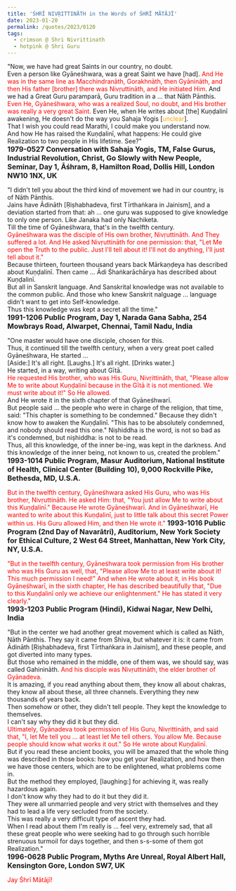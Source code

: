 ```yaml
---
title: 'ŚHRĪ NIVṚITTINĀTH in the Words of ŚHRĪ MĀTĀJĪ' 
date: 2023-01-20
permalink: /quotes/2023/0120
tags:
  - crimson @ Shri Nivrittinath
  - hotpink @ Shri Guru
---
```


<div class="para-divider"></div>

<p>
"Now, we have had great Saints in our country, no doubt.<br>
Even a person like Gyāneśhwara, was a great Saint we have [had]. <font color="red">And He was in the same line as Macchindranāth, Gorakhnāth, then Gyānināth, and then His father [brother] there was Nivṛuttināth, and He initiated Him.</font> And we had a Great Guru paramparā, Guru tradition in a ... that Nāth Pānthis.<br>
<font color="red">Even He, Gyāneśhwara, who was a realized Soul, no doubt, and His brother was really a very great Saint.</font> Even He, when He writes about [the] Kuṇḍalinī awakening, He doesn't do the way you Sahaja Yogis [<font color="orange">unclear</font>].<br>
That I wish you could read Marathi, I could make you understand now.<br>
And how He has raised the Kuṇḍalinī, what happens: He could give Realization to two people in His lifetime. See?"<br>
<font size="+0"><b>1979-0527 Conversation with Sahaja Yogis, TM, False Gurus, Industrial Revolution, Christ, Go Slowly with New People, Seminar, Day 1, Āśhram, 8, Hamilton Road, Dollis Hill, London NW10 1NX, UK</b></font>
</p>

<div class="para-divider"></div>

<p>
"I didn't tell you about the third kind of movement we had in our country, is of Nāth Pānthis.<br>
Jains have Ādināth [Ṛiṣhabhadeva, first Tīrthaṅkara in Jainism], and a deviation started from that: ah ... one guru was supposed to give knowledge to only one person. Like Janaka had only Nachiketa.<br>
Till the time of Gyāneśhwara, that's in the twelfth century.<br>
<font color="red">Gyāneśhwara was the disciple of His own brother, Nivṛuttināth. And They suffered a lot. And He asked Nivṛuttināth for one permission: that, "Let Me open the Truth to the public. Just I'll tell about it! I'll not do anything, I'll just tell about it."</font><br>
Because thirteen, fourteen thousand years back Mārkaṇḍeya has described about Kuṇḍalinī. Then came ... Ādi Śhaṅkarāchārya has described about Kuṇḍalinī.<br>
But all in Sanskrit language. And Sanskrital knowledge was not available to the common public. And those who knew Sanskrit nalguage ... language didn't want to get into Self-knowledge.<br>
Thus this knowledge was kept a secret all the time."<br>
<font size="+0"><b>1991-1206 Public Program, Day 1, Narada Gana Sabha, 254 Mowbrays Road, Alwarpet, Chennai, Tamil Nadu, India</b></font>
</p>

<div class="para-divider"></div>

<p>
"One master would have one disciple, chosen for this.<br>
Thus, it continued till the twelfth century, when a very great poet called Gyāneśhwara, He started ...<br>
[Aside:] It's all right. [Laughs.] It's all right. [Drinks water.]<br>
He started, in a way, writing about Gītā.<br>
<font color="red">He requested His brother, who was His Guru, Nivṛittināth, that, "Please allow Me to write about Kuṇḍalinī because in the Gītā it is not mentioned. We must write about it!" So He allowed.</font><br>
And He wrote it in the sixth chapter of that Gyāneśhwarī.<br>
But people said ... the people who were in charge of the religion, that time, said: "This chapter is something to be condemned." Because they didn't know how to awaken the Kuṇḍalinī. "This has to be absolutely condemned, and nobody should read this one." Niṣhiddha is the word, is not so bad as it's condemned, but niṣhiddha: is not to be read.<br>
Thus, all this knowledge, of the inner be-ing, was kept in the darkness. And this knowledge of the inner being, not known to us, created the problem."<br>
<font size="+0"><b>1993-1014 Public Program, Masur Auditorium, National Institute of Health, Clinical Center (Building 10), 9,000 Rockville Pike, Bethesda, MD, U.S.A.</b></font>
</p>

<div class="para-divider"></div>

<p>
<font color="red">But in the twelfth century, Gyāneśhwara asked His Guru, who was His brother, Nivṛuttināth. He asked Him: that, "You just allow Me to write about this Kuṇḍalinī." Because He wrote Gyāneśhwarī. And in Gyāneśhwarī, He wanted to write about this Kuṇḍalinī, just to little talk about this secret Power within us. His Guru allowed Him, and then He wrote it."</font>
<font size="+0"><b>1993-1016 Public Program (2nd Day of Navarātri), Auditorium, New York Society for Ethical Culture, 2 West 64 Street, Manhattan, New York City, NY, U.S.A.</b></font>
</p>

<div class="para-divider"></div>

<p>
<font color="red">"But in the twelfth century, Gyāneśhwara took permission from His brother who was His Guru as well, that, "Please allow Me to at least write about it! This much permission I need!" And when He wrote about it, in His book Gyāneśhwarī, in the sixth chapter, He has described beautifully that, "Due to this Kuṇḍalinī only we achieve our enlightenment." He has stated it very clearly."</font><br>
<font size="+0"><b>1993-1203 Public Program (Hindi), Kidwai Nagar, New Delhi, India</b></font>
</p>

<div class="para-divider"></div>

<p>
"But in the center we had another great movement which is called as Nāth, Nāth Pānthis. They say it came from Śhiva, but whatever it is: it came from Ādināth [Ṛiṣhabhadeva, first Tīrthaṅkara in Jainism], and these people, and got diverted into many types.<br>
But those who remained in the middle, one of them was, we should say, was called Gahinināth. <font color="red">And his disciple was Nivṛuttināth, the elder brother of Gyānadeva.</font><br>
It is amazing, if you read anything about them, they know all about chakras, they know all about these, all three channels. Everything they new thousands of years back.<br>
Then somehow or other, they didn't tell people. They kept the knowledge to themselves.<br>
I can't say why they did it but they did.<br>
<font color="red">Ultimately, Gyānadeva took permission of His Guru, Nivṛittināth, and said that, "I, let Me tell you ... at least let Me tell others. You allow Me. Because people should know what works it out." So He wrote about Kuṇḍalinī.</font><br>
But if you read these ancient books, you will be amazed that the whole thing was described in those books: how you get your Realization, and how then we have those centers, which are to be enlightened, what problems come in.<br>
But the method they employed, [laughing:] for achieving it, was really hazardous again.<br>
I don't know why they had to do it but they did it.<br>
They were all unmarried people and very strict with themselves and they had to lead a life very secluded from the society.<br>
This was really a very difficult type of ascent they had.<br>
When I read about them I'm really is ... feel very, extremely sad, that all these great people who were seeking had to go through such horrible strenuous turmoil for days together, and then s-s-some of them got Realization."<br>
<font size="+0"><b>1996-0628 Public Program, Myths Are Unreal, Royal Albert Hall, Kensington Gore, London SW7, UK</b></font>
</p>

<div class="para-divider"></div>

<p style="color:red;">Jay Śhrī Mātājī!<br></p>